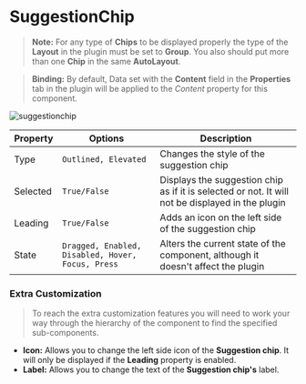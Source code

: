 # SuggestionChip

> **Note:** For any type of **Chips** to be displayed properly the type of the **Layout** in the plugin must be set to **Group**. You also should put more than one **Chip** in the same **AutoLayout**.

> **Binding:** By default, Data set with the **Content** field in the **Properties** tab in the plugin will be applied to the *Content* property for this component.

![suggestionchip](images/suggestionchip.png)

| Property | Options                                           | Description                                                  |
| -------- | ------------------------------------------------- | ------------------------------------------------------------ |
| Type     | `Outlined, Elevated`                              | Changes the style of the suggestion chip                     |
| Selected | `True/False`                                      | Displays the suggestion chip as if it is selected or not.  It will not be displayed in the plugin |
| Leading  | `True/False`                                      | Adds an icon on the left side of the suggestion chip         |
| State    | `Dragged, Enabled, Disabled, Hover, Focus, Press` | Alters the current state of the component, although it doesn't affect the plugin |

### Extra Customization

> To reach the extra customization features you will need to work your way through the hierarchy of the component to find the specified sub-components.  

- **Icon:** Allows you to change the left side icon of the **Suggestion chip**. It will only be displayed if the **Leading** property is enabled.
- **Label:** Allows you to change the text of the **Suggestion chip's** label.